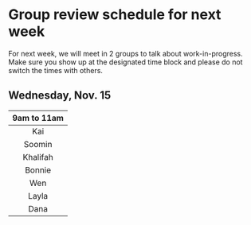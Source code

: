 # Group review schedule for next week

For next week, we will meet in 2 groups to talk about work-in-progress. Make sure you show up at the designated time block and please do not switch the times with others.

## Wednesday, Nov. 15

| 9am to 11am |
|:-----------:|
|Kai          |
|Soomin       |
|Khalifah     |
|Bonnie       |
|Wen          |
|Layla        |
|Dana         |
